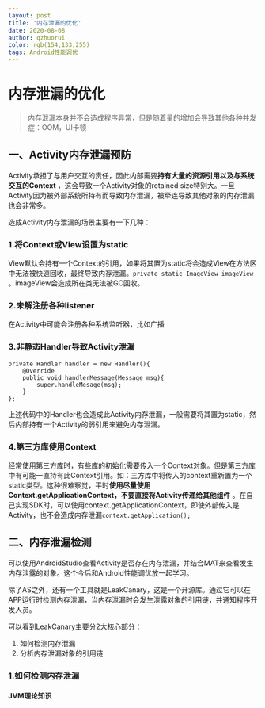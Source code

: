 ```yaml
---
layout: post
title: '内存泄漏的优化'
date: 2020-08-08
author: qzhuorui
color: rgb(154,133,255)
tags: Android性能调优
---
```




# 内存泄漏的优化

> 内存泄漏本身并不会造成程序异常，但是随着量的增加会导致其他各种并发症：OOM，UI卡顿

## 一、Activity内存泄漏预防

Activity承担了与用户交互的责任，因此内部需要**持有大量的资源引用以及与系统交互的Context** ，这会导致一个Activity对象的retained size特别大。一旦Activity因为被外部系统所持有而导致内存泄漏，被牵连导致其他对象的内存泄漏也会非常多。

造成Activity内存泄漏的场景主要有一下几种：

### 1.将Context或View设置为static

View默认会持有一个Context的引用，如果将其置为static将会造成View在方法区中无法被快速回收，最终导致内存泄漏。` private static ImageView imageView ` 。imageView会造成所在类无法被GC回收。

### 2.未解注册各种listener

在Activity中可能会注册各种系统监听器，比如广播

### 3.非静态Handler导致Activity泄漏

```
private Handler handler = new Handler(){
	@Override
    public void handlerMessage(Message msg){
        super.handleMesage(msg);
    }
};
```

上述代码中的Handler也会造成此Activity内存泄漏，一般需要将其置为static，然后内部持有一个Activity的弱引用来避免内存泄漏。

### 4.第三方库使用Context

经常使用第三方库时，有些库的初始化需要传入一个Context对象。但是第三方库中有可能一直持有此Context引用。如：三方库中将传入的context重新置为一个static类型。这种很难察觉，平时**使用尽量使用Context.getApplicationContext，不要直接将Activity传递给其他组件** 。在自己实现SDK时，可以使用context.getApplicationContext，即使外部传入是Activity，也不会造成内存泄漏`context.getApplication();`

## 二、内存泄漏检测

可以使用AndroidStudio查看Activity是否存在内存泄漏，并结合MAT来查看发生内存泄露的对象。这个今后和Android性能调优放一起学习。

除了AS之外，还有一个工具就是LeakCanary，这是一个开源库。通过它可以在APP运行时检测内存泄漏，当内存泄漏时会发生泄露对象的引用链，并通知程序开发人员。

可以看到LeakCanary主要分2大核心部分：

1. 如何检测内存泄漏
2. 分析内存泄漏对象的引用链



### 1.如何检测内存泄漏

#### JVM理论知识



